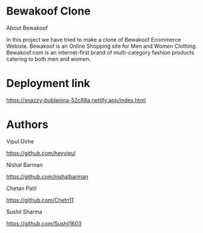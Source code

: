 # Bewakoof Clone
About Bewakoof

In this project we have tried to make a clone of Bewakoof Ecommerce Webiste.
Bewakoof is an Online Shopping site for Men and Women Clothing. Bewakoof.com is an internet-first brand of multi-category fashion products catering to both men and women.

# Deployment link
https://snazzy-bublanina-52c88a.netlify.app/index.html

# Authors
Vipul Girhe

https://github.com/heyvipul

Nishal Barman

https://github.com/nishalbarman

Chetan Patil

https://github.com/Chetn11

Sushil Sharma

https://github.com/Sushil1603


